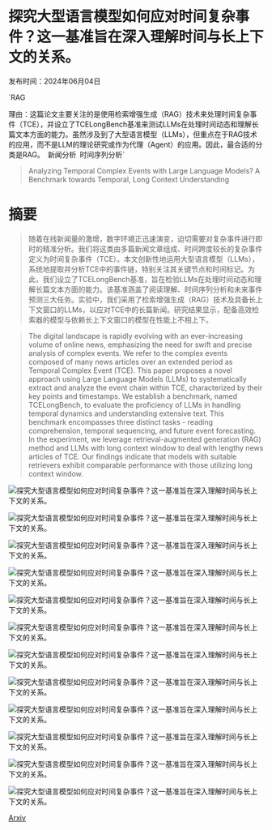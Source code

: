 # 探究大型语言模型如何应对时间复杂事件？这一基准旨在深入理解时间与长上下文的关系。

发布时间：2024年06月04日

`RAG

理由：这篇论文主要关注的是使用检索增强生成（RAG）技术来处理时间复杂事件（TCE），并设立了TCELongBench基准来测试LLMs在处理时间动态和理解长篇文本方面的能力。虽然涉及到了大型语言模型（LLMs），但重点在于RAG技术的应用，而不是LLM的理论研究或作为代理（Agent）的应用。因此，最合适的分类是RAG。` `新闻分析` `时间序列分析`

> Analyzing Temporal Complex Events with Large Language Models? A Benchmark towards Temporal, Long Context Understanding

# 摘要

> 随着在线新闻量的激增，数字环境正迅速演变，迫切需要对复杂事件进行即时的精准分析。我们将这类由多篇新闻文章组成、时间跨度较长的复杂事件定义为时间复杂事件（TCE）。本文创新性地运用大型语言模型（LLMs），系统地提取并分析TCE中的事件链，特别关注其关键节点和时间标记。为此，我们设立了TCELongBench基准，旨在检验LLMs在处理时间动态和理解长篇文本方面的能力。该基准涵盖了阅读理解、时间序列分析和未来事件预测三大任务。实验中，我们采用了检索增强生成（RAG）技术及具备长上下文窗口的LLMs，以应对TCE中的长篇新闻。研究结果显示，配备高效检索器的模型与依赖长上下文窗口的模型在性能上不相上下。

> The digital landscape is rapidly evolving with an ever-increasing volume of online news, emphasizing the need for swift and precise analysis of complex events. We refer to the complex events composed of many news articles over an extended period as Temporal Complex Event (TCE). This paper proposes a novel approach using Large Language Models (LLMs) to systematically extract and analyze the event chain within TCE, characterized by their key points and timestamps. We establish a benchmark, named TCELongBench, to evaluate the proficiency of LLMs in handling temporal dynamics and understanding extensive text. This benchmark encompasses three distinct tasks - reading comprehension, temporal sequencing, and future event forecasting. In the experiment, we leverage retrieval-augmented generation (RAG) method and LLMs with long context window to deal with lengthy news articles of TCE. Our findings indicate that models with suitable retrievers exhibit comparable performance with those utilizing long context window.

![探究大型语言模型如何应对时间复杂事件？这一基准旨在深入理解时间与长上下文的关系。](../../../paper_images/2406.02472/example_intro.png)

![探究大型语言模型如何应对时间复杂事件？这一基准旨在深入理解时间与长上下文的关系。](../../../paper_images/2406.02472/pipeline_data_constr.png)

![探究大型语言模型如何应对时间复杂事件？这一基准旨在深入理解时间与长上下文的关系。](../../../paper_images/2406.02472/distr_day_gap.png)

![探究大型语言模型如何应对时间复杂事件？这一基准旨在深入理解时间与长上下文的关系。](../../../paper_images/2406.02472/distr_token.png)

![探究大型语言模型如何应对时间复杂事件？这一基准旨在深入理解时间与长上下文的关系。](../../../paper_images/2406.02472/starts_ques.png)

![探究大型语言模型如何应对时间复杂事件？这一基准旨在深入理解时间与长上下文的关系。](../../../paper_images/2406.02472/pipeline_baselines.png)

![探究大型语言模型如何应对时间复杂事件？这一基准旨在深入理解时间与长上下文的关系。](../../../paper_images/2406.02472/distr_long_qa_acc.png)

![探究大型语言模型如何应对时间复杂事件？这一基准旨在深入理解时间与长上下文的关系。](../../../paper_images/2406.02472/lost_middle_detail.png)

![探究大型语言模型如何应对时间复杂事件？这一基准旨在深入理解时间与长上下文的关系。](../../../paper_images/2406.02472/experi_retri_order_accbydate.png)

![探究大型语言模型如何应对时间复杂事件？这一基准旨在深入理解时间与长上下文的关系。](../../../paper_images/2406.02472/Forecast_error_analysis.png)

![探究大型语言模型如何应对时间复杂事件？这一基准旨在深入理解时间与长上下文的关系。](../../../paper_images/2406.02472/four_choice_distr_MCQ.png)

![探究大型语言模型如何应对时间复杂事件？这一基准旨在深入理解时间与长上下文的关系。](../../../paper_images/2406.02472/four_choice_distr_fore.png)

[Arxiv](https://arxiv.org/abs/2406.02472)